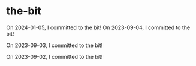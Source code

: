 # the-bit

On 2024-01-05, I committed to the bit!
On 2023-09-04, I committed to the bit!

On 2023-09-03, I committed to the bit!

On 2023-09-02, I committed to the bit!

